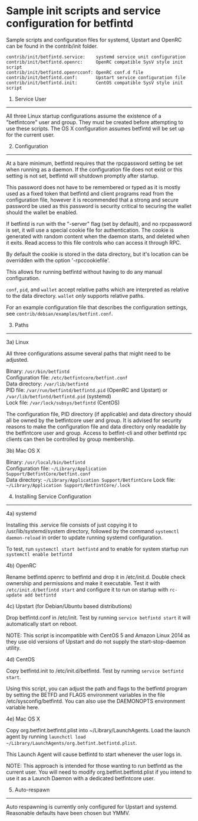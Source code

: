 Sample init scripts and service configuration for betfintd
==========================================================

Sample scripts and configuration files for systemd, Upstart and OpenRC
can be found in the contrib/init folder.

    contrib/init/betfintd.service:    systemd service unit configuration
    contrib/init/betfintd.openrc:     OpenRC compatible SysV style init script
    contrib/init/betfintd.openrcconf: OpenRC conf.d file
    contrib/init/betfintd.conf:       Upstart service configuration file
    contrib/init/betfintd.init:       CentOS compatible SysV style init script

1. Service User
---------------------------------

All three Linux startup configurations assume the existence of a "betfintcore" user
and group.  They must be created before attempting to use these scripts.
The OS X configuration assumes betfintd will be set up for the current user.

2. Configuration
---------------------------------

At a bare minimum, betfintd requires that the rpcpassword setting be set
when running as a daemon.  If the configuration file does not exist or this
setting is not set, betfintd will shutdown promptly after startup.

This password does not have to be remembered or typed as it is mostly used
as a fixed token that betfintd and client programs read from the configuration
file, however it is recommended that a strong and secure password be used
as this password is security critical to securing the wallet should the
wallet be enabled.

If betfintd is run with the "-server" flag (set by default), and no rpcpassword is set,
it will use a special cookie file for authentication. The cookie is generated with random
content when the daemon starts, and deleted when it exits. Read access to this file
controls who can access it through RPC.

By default the cookie is stored in the data directory, but it's location can be overridden
with the option '-rpccookiefile'.

This allows for running betfintd without having to do any manual configuration.

`conf`, `pid`, and `wallet` accept relative paths which are interpreted as
relative to the data directory. `wallet` *only* supports relative paths.

For an example configuration file that describes the configuration settings,
see `contrib/debian/examples/betfint.conf`.

3. Paths
---------------------------------

3a) Linux

All three configurations assume several paths that might need to be adjusted.

Binary:              `/usr/bin/betfintd`  
Configuration file:  `/etc/betfintcore/betfint.conf`  
Data directory:      `/var/lib/betfintd`  
PID file:            `/var/run/betfintd/betfintd.pid` (OpenRC and Upstart) or `/var/lib/betfintd/betfintd.pid` (systemd)  
Lock file:           `/var/lock/subsys/betfintd` (CentOS)  

The configuration file, PID directory (if applicable) and data directory
should all be owned by the betfintcore user and group.  It is advised for security
reasons to make the configuration file and data directory only readable by the
betfintcore user and group.  Access to betfint-cli and other betfintd rpc clients
can then be controlled by group membership.

3b) Mac OS X

Binary:              `/usr/local/bin/betfintd`  
Configuration file:  `~/Library/Application Support/BetfintCore/betfint.conf`  
Data directory:      `~/Library/Application Support/BetfintCore`
Lock file:           `~/Library/Application Support/BetfintCore/.lock`

4. Installing Service Configuration
-----------------------------------

4a) systemd

Installing this .service file consists of just copying it to
/usr/lib/systemd/system directory, followed by the command
`systemctl daemon-reload` in order to update running systemd configuration.

To test, run `systemctl start betfintd` and to enable for system startup run
`systemctl enable betfintd`

4b) OpenRC

Rename betfintd.openrc to betfintd and drop it in /etc/init.d.  Double
check ownership and permissions and make it executable.  Test it with
`/etc/init.d/betfintd start` and configure it to run on startup with
`rc-update add betfintd`

4c) Upstart (for Debian/Ubuntu based distributions)

Drop betfintd.conf in /etc/init.  Test by running `service betfintd start`
it will automatically start on reboot.

NOTE: This script is incompatible with CentOS 5 and Amazon Linux 2014 as they
use old versions of Upstart and do not supply the start-stop-daemon utility.

4d) CentOS

Copy betfintd.init to /etc/init.d/betfintd. Test by running `service betfintd start`.

Using this script, you can adjust the path and flags to the betfintd program by
setting the BETFD and FLAGS environment variables in the file
/etc/sysconfig/betfintd. You can also use the DAEMONOPTS environment variable here.

4e) Mac OS X

Copy org.betfint.betfintd.plist into ~/Library/LaunchAgents. Load the launch agent by
running `launchctl load ~/Library/LaunchAgents/org.betfint.betfintd.plist`.

This Launch Agent will cause betfintd to start whenever the user logs in.

NOTE: This approach is intended for those wanting to run betfintd as the current user.
You will need to modify org.betfint.betfintd.plist if you intend to use it as a
Launch Daemon with a dedicated betfintcore user.

5. Auto-respawn
-----------------------------------

Auto respawning is currently only configured for Upstart and systemd.
Reasonable defaults have been chosen but YMMV.

